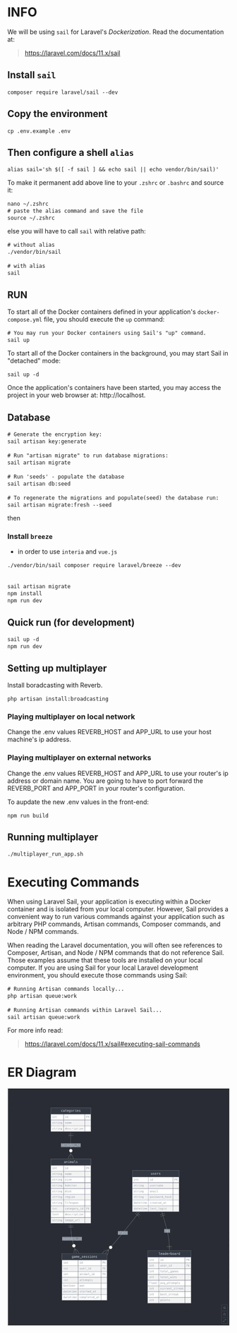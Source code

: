 # INFO
We will be using `sail` for Laravel's _Dockerization_.  Read the documentation at:
> https://laravel.com/docs/11.x/sail

## Install `sail`
```shell
composer require laravel/sail --dev
```

## Copy the environment
```shell
cp .env.example .env
```

## Then configure a shell `alias`
```shell
alias sail='sh $([ -f sail ] && echo sail || echo vendor/bin/sail)'
```
To make it permanent add above line to your `.zshrc` or `.bashrc` and source it:
```shell
nano ~/.zshrc
# paste the alias command and save the file
source ~/.zshrc
```


else you will have to call `sail` with relative path:
```shell
# without alias
./vendor/bin/sail

# with alias
sail
```

## RUN
To start all of the Docker containers defined in your application's `docker-compose.yml` file, you should execute the `up` command:
```shell
# You may run your Docker containers using Sail's "up" command.  
sail up
```
To start all of the Docker containers in the background, you may start Sail in "detached" mode:
```shell
sail up -d
```
Once the application's containers have been started, you may access the project in your web browser at: http://localhost.

## Database
```shell
# Generate the encryption key:
sail artisan key:generate

# Run "artisan migrate" to run database migrations:  
sail artisan migrate

# Run 'seeds' - populate the database
sail artisan db:seed

# To regenerate the migrations and populate(seed) the database run:
sail artisan migrate:fresh --seed
```

then

### Install `breeze` 
- in order to use `interia` and `vue.js`
```shell
./vendor/bin/sail composer require laravel/breeze --dev


sail artisan migrate
npm install
npm run dev
```
## Quick run (for development)
```shell
sail up -d
npm run dev
```

## Setting up multiplayer
Install boradcasting with Reverb.
```shell
php artisan install:broadcasting
```

### Playing multiplayer on local network
Change the .env values REVERB_HOST and APP_URL to use your host machine's ip address.

### Playing multiplayer on external networks
Change the .env values REVERB_HOST and APP_URL to use your router's ip address or domain name. You are going to have to port forward the REVERB_PORT and APP_PORT in your router's configuration.

To aupdate the new .env values in the front-end:
```shell
npm run build
```

## Running multiplayer
```shell
./multiplayer_run_app.sh 
```



# Executing Commands

When using Laravel Sail, your application is executing within a Docker container and is isolated from your local computer. However, Sail provides a convenient way to run various commands against your application such as arbitrary PHP commands, Artisan commands, Composer commands, and Node / NPM commands.

When reading the Laravel documentation, you will often see references to Composer, Artisan, and Node / NPM commands that do not reference Sail. Those examples assume that these tools are installed on your local computer. If you are using Sail for your local Laravel development environment, you should execute those commands using Sail:

```shell
# Running Artisan commands locally...
php artisan queue:work

# Running Artisan commands within Laravel Sail...
sail artisan queue:work
```
For more info read:
> https://laravel.com/docs/11.x/sail#executing-sail-commands

# ER Diagram

![Er Diagram](./database/er_diagram.webp)
